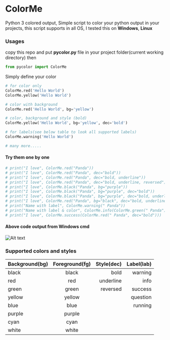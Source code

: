 # ColorMe
Python 3 colored output, Simple script to color your python output in your projects, this script supports in all OS, I tested this on **Windows**, **Linux**

### Usages
copy this repo and put **pycolor.py** file in your project folder(current working directory) then 
```python
from pycolor import ColorMe
```

Simply define your color
```python
# for color only
ColorMe.red('Hello World')
ColorMe.yellow('Hello World')

# color with background
ColorMe.red('Hello World', bg='yellow')

# color, background and style (bold)
ColorMe.yellow('Hello World', bg='yellow', dec='bold')

# for labels(see below table to look all supported labels)
ColorMe.warning('Hello World')

# many more.....
```

#### Try them one by one
```python
# print("I love", ColorMe.red("Panda"))
# print("I love", ColorMe.red("Panda", dec="bold"))
# print("I love", ColorMe.red("Panda", dec="bold, underline"))
# print("I love", ColorMe.red("Panda", dec="bold, underline, reversed"))
# print("I love", ColorMe.black("Panda", bg="purple"))
# print("I love", ColorMe.black("Panda", bg="purple", dec="bold"))
# print("I love", ColorMe.black("Panda", bg="purple", dec="bold, underline"))
# print("I love", ColorMe.red("Panda", bg="black", dec="bold, underline, reversed"))
# print("Name with label", ColorMe.warning(" Panda"))
# print("Name with label & color", ColorMe.info(ColorMe.green(" Panda")))
# print("I love", ColorMe.success(ColorMe.red(" Panda", dec="bold")))
```

#### Above code output from Windows cmd
![Alt text](https://i.imgur.com/K1CVWdS.png "python colored output")


### Supported colors and styles

| Background(bg)| Foreground(fg)| Style(dec) | Label(lab)  | 
| ------------- |:-------------:| ----------:| -----------:|
| black         | black         | bold       | warning
| red           | red           | underline  | info
| green         | green         | reversed   | success
| yellow        | yellow        |            | question
| blue          | blue          |            | running
| purple        | purple        |            | 
| cyan          | cyan          |            |
| white         | white         |            |


